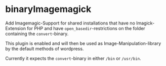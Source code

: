 # binaryImagemagick

Add Imagemagic-Support for shared installations that have no Imagick-Extension
for PHP and have ```open_basedir```-restrictions on the folder containing the
```convert```-binary.

This plugin is enabled and will then be used as Image-Manipulation-library by
the default methods of wordpress.

Currently it expects the ```convert```-binary in either ```/bin``` or ```/usr/bin```.

